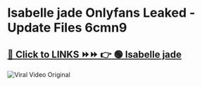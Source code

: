 
 # Isabelle jade Onlyfans Leaked - Update Files 6cmn9

## <h2><a href="https://clipsfans.com/Isabelle_jade&ref=git">🔗 Click to LINKS ⏩⏩ 👉 🟢 Isabelle jade </a></h2>

<a href="https://clipsfans.com/Isabelle_jade&ref=git" rel="nofollow" data-target="animated-image.originalLink"><img src="https://i.ibb.co.com/xMMVF88/686577567.gif" alt="Viral Video Original" style="max-width: 100%; display: inline-block;" data-target="animated-image.originalImage"></a>

